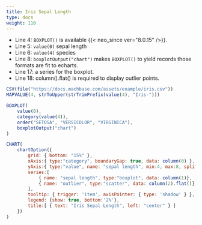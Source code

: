 ```yaml
---
title: Iris Sepal Length
type: docs
weight: 110
---
```


- Line 4: `BOXPLOT()` is available {{< neo_since ver="8.0.15" />}}.
- Line 5: `value(0)` sepal length
- Line 6: `value(4)` species
- Line 8: `boxplotOutput("chart")` makes `BOXPLOT()` to yield records those formats are fit to echarts.
- Line 17: a series for the boxplot.
- Line 18: column().flat() is required to display outlier points.

```js {linenos=table,hl_lines=[5,6,8,17,18]}
CSV(file("https://docs.machbase.com/assets/example/iris.csv"))
MAPVALUE(4, strToUpper(strTrimPrefix(value(4), "Iris-")))

BOXPLOT(
    value(0),
    category(value(4)),
    order("SETOSA", "VERSICOLOR", "VIRGINICA"),
    boxplotOutput("chart")
)

CHART(
    chartOption({
        grid: { bottom: "15%" },
        xAxis:{ type:"category", boundaryGap: true, data: column(0) },
        yAxis:{ type:"value", name: "sepal length", min:4, max:8, splitArea:{ show: true } },
        series:[
            { name: "sepal length", type:"boxplot", data: column(1)},
            { name: "outlier", type:"scatter", data: column(2).flat()},
        ],
        tooltip: { trigger: 'item', axisPointer: { type: 'shadow' } },
        legend: {show: true, bottom:'2%'},
        title:[ { text: "Iris Sepal Length", left: "center" } ]
    })
)
```

